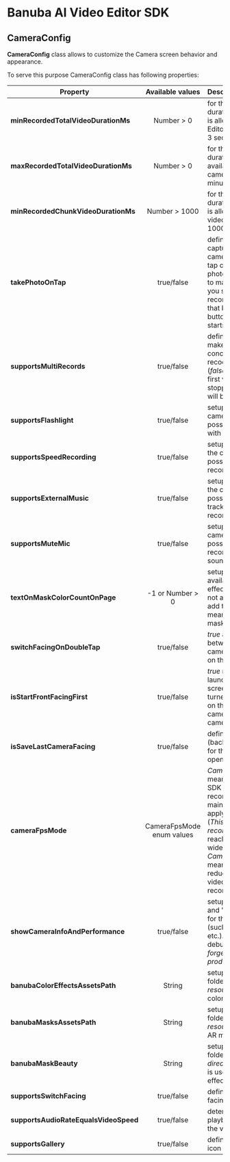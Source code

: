 # Banuba AI Video Editor SDK
## CameraConfig

**CameraConfig** class allows to customize the Camera screen behavior and appearance.

To serve this purpose CameraConfig class has following properties:

| Property | Available values | Description |
| ------------- | :------------: | :------------- |
| **minRecordedTotalVideoDurationMs** | Number > 0 | for the minimum recording duration *in milliseconds* that is allowed to proceed with Editor screen (i.e. 3000 for 3 seconds)
| **maxRecordedTotalVideoDurationMs** | Number > 0 | for the maximum video duration *in milliseconds* available to record on the camera (i.e. 60000 for 1 minute)
| **minRecordedChunkVideoDurationMs** | Number > 1000 | for the minimum video duration *in milliseconds* that is allowed to record one video on the camera (i.e. 1000 for 1 second)
| **takePhotoOnTap** | true/false | defines if it is available to capture photos on the camera (*true* means that by tap on the record button the photo will be created, and to make a video recording you should long press the record button, *false* means that by tap on the record button the video recording starts)
| **supportsMultiRecords** | true/false | defines if it is possible to make a video recording by concatenating several recodings on the camera (*false* means that when the first video recording is stopped the editor screen will be opened)
| **supportsFlashlight** | true/false | setups flashlight icon on the camera screen overlay and possibility to make photos with the flashlight
| **supportsSpeedRecording** | true/false | setups the speed icon on the camera overlay and possibility to select recording speed
| **supportsExternalMusic** | true/false | setups the music icon on the camera overlay and possibility to add music track playing over the video recording
| **supportsMuteMic** | true/false | setups the mute icon on the camera overlay and possibility to make video recording without capturing sound
| **textOnMaskColorCountOnPage** | -1 or Number > 0 | setups how much colors are available while adding text effect on AR mask (**Note**, not all AR masks allow to add text over them). *-1* means that text effects on masks are turned off
| **switchFacingOnDoubleTap** | true/false | *true* allows to switch between front and back camera by double tapping on the camera screen
| **isStartFrontFacingFirst** | true/false | *true* means that on the first launch of the camera screen the *front* camera is turned on, *false* means that on the first launch of the camera screen the *back* camera is turned on
| **isSaveLastCameraFacing** | true/false | defines if the camera facing (back or front) will be saved for the next camera screen opening
| **cameraFpsMode** | CameraFpsMode enum values | *CameraFpsMode.FIXED* means that Video Editor SDK may degrade video recording quality to maintain 30 FPS while applying "heavy" AR effects (*This behavior is recommended* and allows to reach seamless flow across wide range of devices). *CameraFpsMode.ADAPTIVE* means that FPS may be reduced in order to maintain video quality (not recommended).
| **showCameraInfoAndPerformance** | true/false | setups several text views and "camera info" button for the system information (such as current FPS, Iso etc.). It may be useful in debug mode but *do not forget to setup false for production build*
| **banubaColorEffectsAssetsPath** | String | setups the name of the folder *within assets/bnb-resources* directory to store color filters (i.e. "filters")
| **banubaMasksAssetsPath** | String | setups the name of the folder *within assets/bnb-resources* directory to store AR masks (i.e. "masks")
| **banubaMaskBeauty** | String | setups the name of the folder *within the AR masks directory* for the mask that is used for Beautification effect (i.e. "Beauty")
| **supportsSwitchFacing** | true/false | defines if switching camera facing is available.
| **supportsAudioRateEqualsVideoSpeed** | true/false | determines if the audio playback speed is equal to the video recording speed.
| **supportsGallery** | true/false | defines if there is a gallery icon on the camera screen.
